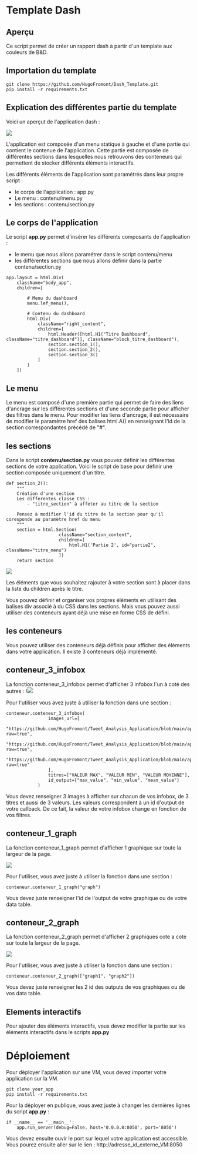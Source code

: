 # Template Dash
## Aperçu

Ce script permet de créer un rapport dash à partir d'un template aux couleurs de B&D.

## Importation du template

```{commandline}
git clone https://github.com/HugoFromont/Dash_Template.git
pip install -r requirements.txt
```

## Explication des différentes partie du template

Voici un aperçut de l'application dash :

<img src = "https://github.com/HugoFromont/Dash_Template/blob/main/doc/apercu_appli.PNG?raw=true">


L'application est composée d'un menu statique à gauche et d'une partie qui contient le contenue de l'application. Cette partie est composée de différentes sections dans lesquelles nous retrouvons des conteneurs qui permettent de stocker différents éléments interactifs.

Les différents éléments de l'application sont paramétrés dans leur propre script :
* le corps de l'application : app.py
* Le menu : contenu/menu.py
* les sections : contenu/section.py

## Le corps de l'application

Le script **app.py** permet d'insérer les différents composants de l'application :
* le menu que nous allons paramétrer dans le script contenu/menu
* les différentes sections que nous allons définir dans la partie contenu/section.py

```{python}
app.layout = html.Div(
    className="body_app",
    children=[

        # Menu du dashboard
        menu.lef_menu(),

        # Contenu du dashboard
        html.Div(
            className="right_content",
            children=[
                html.Header([html.H1("Titre Dashboard", className="titre_dashboard")], className="block_titre_dashboard"),
                section.section_1(),
                section.section_2(),
                section.section_3()
            ]
        )
    ])
```

## Le menu

Le menu est composé d'une première partie qui permet de faire des liens d'ancrage sur les différentes sections et d'une seconde partie pour afficher des filtres dans le menu.
Pour modifier les liens d'ancrage, il est nécessaire de modifier le paramètre href des balises html.A() en renseignant l'id de la section correspondantes précédé de "#".

## les sections

Dans le script **contenu/section.py** vous pouvez définir les différentes sections de votre application.
Voici le script de base pour définir une section composée uniquement d'un titre.

```{python}
def section_2():
    """
    Création d'une section
    Les differentes classe CSS :
        - "titre_section" à affeter au titre de la section

    Pensez à modifier l'id du titre de la section pour qu'il coresponde au paramètre href du menu
    """
    section = html.Section(
                    className="section_content",
                    children=[
                        html.H1('Partie 2', id="partie2", className="titre_menu")
                    ])
    return section
```
<img src = "https://github.com/HugoFromont/Dash_Template/blob/main/doc/apercu_section_vide.PNG?raw=true">

Les éléments que vous souhaitez rajouter à votre section sont à placer dans la liste du children après le titre.

Vous pouvez définir et organiser vos propres éléments en utilisant des balises div associé à du CSS dans les sections.
Mais vous pouvez aussi utiliser des conteneurs ayant déjà une mise en forme CSS de défini.
 
## les conteneurs

Vous pouvez utiliser des conteneurs déjà définis pour afficher des éléments dans votre application.
Il existe 3 conteneurs déjà implémenté.

## conteneur_3_infobox

La fonction conteneur_3_infobox permet d'afficher 3 infobox l'un à coté des autres :
!<img src = "https://github.com/HugoFromont/Dash_Template/blob/main/doc/apercu_infobox.PNG?raw=true">

Pour l'utiliser vous avez juste à utiliser la fonction dans une section :
```{python}
conteneur.conteneur_3_infobox(
                images_url=[
                    "https://github.com/HugoFromont/Tweet_Analysis_Application/blob/main/app/img/plus.png?raw=true",
                    "https://github.com/HugoFromont/Tweet_Analysis_Application/blob/main/app/img/moins.png?raw=true",
                    "https://github.com/HugoFromont/Tweet_Analysis_Application/blob/main/app/img/perf.png?raw=true"
                ],
                titres=["VALEUR MAX", "VALEUR MIN", "VALEUR MOYENNE"],
                id_output=["max_value", "min_value", "mean_value"]
            )
```
Vous devez renseigner 3 images à afficher sur chacun de vos infobox, de 3 titres et aussi de 3 valeurs. Les valeurs correspondent à un id d'output de votre callback. De ce fait, la valeur de votre infobox change en fonction de vos filtres.

## conteneur_1_graph
La fonction conteneur_1_graph permet d'afficher 1 graphique sur toute la largeur de la page.

<img src = "https://github.com/HugoFromont/Dash_Template/blob/main/doc/apercu_1_graph.PNG?raw=true">

Pour l'utiliser, vous avez juste à utiliser la fonction dans une section :
```{python}
conteneur.conteneur_1_graph("graph")
```
Vous devez juste renseigner l'id de l'output de votre graphique ou de votre data table.


## conteneur_2_graph
                     
La fonction conteneur_2_graph permet d'afficher 2 graphiques cote a cote sur toute la largeur de la page.

<img src = "https://github.com/HugoFromont/Dash_Template/blob/main/doc/apercu_2_graph.PNG?raw=true">

Pour l'utiliser, vous avez juste à utiliser la fonction dans une section :
```{python}
conteneur.conteneur_2_graph(["graph1", "graph2"])
```
Vous devez juste renseigner les 2 id des outputs de vos graphiques ou de vos data table.

## Elements interactifs

Pour ajouter des éléments interactifs, vous devez modifier la partie sur les éléments interactifs dans le scripts **app.py** 


# Déploiement

Pour déployer l'application sur une VM, vous devez importer votre application sur la VM.

```{commandline}
git clone your_app
pip install -r requirements.txt
```

Pour la déployer en publique, vous avez juste à changer les dernières lignes du script **app.py** :
```{python}
if __name__ == '__main__':
    app.run_server(debug=False, host='0.0.0.0:8050', port='8050')
```
Vous devez ensuite ouvir le port sur lequel votre application est accessible.
Vous pourez ensuite aller sur le lien : http://adresse_id_externe_VM:8050
